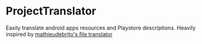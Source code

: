 # ProjectTranslator

Easily translate android apps resources and Playstore descriptions.
Heavily inspired by [mathieudebrito's file translator](https://github.com/mathieudebrito/file-translator)
